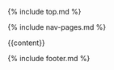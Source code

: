 <!DOCTYPE html>
<html lang="en">

<head>
  <title>{{page.title}}</title>
  <link rel="icon" type="image/x-icon" href="../images/logo.png">
  <meta name="description"
    content="India travel packages, Himalayan treks, cultural tours, adventure tourism, personalized itineraries.">
  <meta name="keywords"
    content="Himachal Pradesh tourism, India travel packages, Shimla tour, Manali tour, Himalayan treks, cultural tours India, adventure tourism India, tailor-made travel India, experienced travel guides India, unforgettable travel experiences India">
  <meta name="author" content="Tourist hill">
  <meta name="google-adsense-account" content="ca-pub-3313624136394536">
  <script async src="https://pagead2.googlesyndication.com/pagead/js/adsbygoogle.js?client=ca-pub-3313624136394536"
     crossorigin="anonymous"></script>
  <meta charset="UTF-8">
  <meta name="viewport" content="width=device-width, initial-scale=1">
  <link rel="stylesheet" href="../style.css">
  <link rel="stylesheet" href="https://fonts.googleapis.com/css?family=Poppins">

  <link rel="stylesheet" href="https://cdnjs.cloudflare.com/ajax/libs/font-awesome/6.6.0/css/all.min.css">
  <link rel="stylesheet" href="https://cdn.jsdelivr.net/npm/swiper@11/swiper-bundle.min.css" />
<script type="application/ld+json">
{
    "@context" : "https://schema.org",
    "@type" : "WebSite",
    "name" : "Tourist Hill Travels",
    "url" : "https://touristhill.in/"
}
</script>
  <style>
    .w3-round {
      border-radius: 30px;
    }
    a {
      text-decoration: none;
    }

    body,
    h1,
    h2,
    h3,
    h4,
    h5,
    h6 {
      font-family: "Poppins"
    }

    .w3-bar,
    h1,
    button {
      font-family: "Poppins"
    }

    .w3-content {
      max-width: 1200px;
    }


    .swiper {
      width: 100%;
      height: 100%;
    }




    .slide-1 {
      width: fit-content;
    }

    .slide-2 {



      height: 530px;
      width: 320px;
      border-radius: 10px;
    }


  </style>
</head>

<body>



  {% include top.md %}
  <!-- Navbar -->
{% include nav-pages.md %}

  <!-- Header -->

  


 

{{content}}
      
     


  <!--about-->



  

 {% include footer.md %}